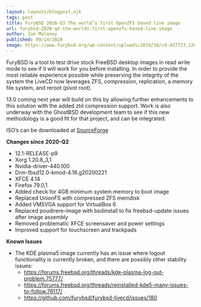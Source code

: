 ```yaml
---
layout: layouts/blogpost.njk
tags: post
title: FuryBSD 2020-Q3 The world’s first OpenZFS based live image
url: furybsd-2020-q3-the-worlds-first-openzfs-based-live-image
author: Joe Maloney
published: 09/14/2020
image: https://www.furybsd.org/wp-content/uploads/2019/10/cd-437723_1280-1024x768.jpg
---
```



FuryBSD is a tool to test drive stock FreeBSD desktop images in read write mode to see if it will work for you before installing.  In order to provide the most reliable experience possible while preserving the integrity of the system the LiveCD now leverages ZFS, compression, replication, a memory file system, and reroot (pivot root).

13.0 coming next year will build on this by allowing further enhancements to this solution with the added ztd compression support.  Work is also underway with the GhostBSD development team to see if this new methodology is a good fit for that project, and can be integrated.

ISO’s can be downloaded at <a href="https://sourceforge.net/projects/furybsd/files/">SourceForge</a>

**Changes since 2020-Q2**
- 12.1-RELEASE-p9
- Xorg 1.20.8_3,1
- Nvidia-driver-440.100
- Drm-fbsd12.0-kmod-4.16.g20200221
- XFCE 4.14
- Firefox 79.0,1
- Added check for 4GB minimum system memory to boot image
- Replaced UnionFS with compressed ZFS memdisk
- Added VMSVGA support for VirtualBox 6
- Replaced poudirere-image with bsdinstall to fix freebsd-update issues after image assembly
- Removed problematic XFCE screensaver and power settings
- Improved support for touchscreen and trackpads

**Known Issues**
- The KDE plasma5 image currently has an issue where logout functionality is currently broken, and there are possibly other stability issues:
  - <https://forums.freebsd.org/threads/kde-plasma-log-out-problem.75777/>
  - <https://forums.freebsd.org/threads/reinstalled-kde5-many-issues-to-follow.76117/>
  - <https://github.com/furybsd/furybsd-livecd/issues/180>
